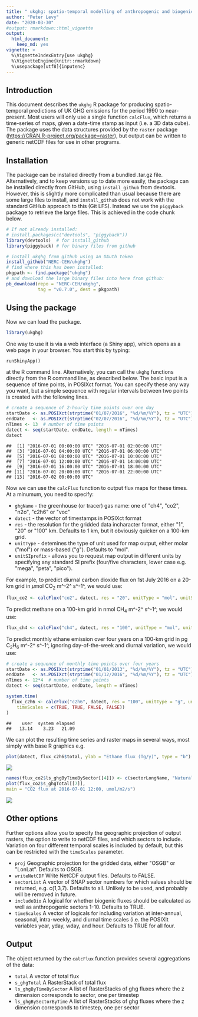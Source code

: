 ```yaml
---
title: " ukghg: spatio-temporal modelling of anthropogenic and biogenic fluxes of greenhouse gases in the UK"
author: "Peter Levy"
date: "2020-03-30"
#output: rmarkdown::html_vignette
output:
  html_document:
    keep_md: yes
vignette: >
  %\VignetteIndexEntry{use ukghg}
  %\VignetteEngine{knitr::rmarkdown}
  %\usepackage[utf8]{inputenc}
---
```




## Introduction 
This document describes the `ukghg` R package for producing spatio-temporal predictions of UK GHG emissions for the period 1990 to near-present.  Most users will only use a single function `calcFlux`, which returns a time-series of maps, given a date-time stamp as input (i.e. a 3D data cube).
The package uses the data structures provided by the `raster` package (https://CRAN.R-project.org/package=raster), but output can be written to generic netCDF files for use in other programs.

## Installation
The package can be installed directly from a bundled .tar.gz file.
Alternatively, and to keep versions up to date more easily, the package can be installed directly from GitHub, using `install_github` from devtools.
However, this is slightly more complicated than usual because there are some large files to install, and `install_github` does not work with the standard GitHub approach to this (Git LFS).
Instead we use the `piggyback` package to retrieve the large files.  This is achieved in the code chunk below.


```r
# If not already installed:
# install.packages(c("devtools", "piggyback"))
library(devtools)  # for install_github
library(piggyback) # for binary files from github

# install ukghg from github using an OAuth token
install_github("NERC-CEH/ukghg")
# find where this has been installed:
pkgpath <- find.package("ukghg")
# and download the large binary files into here from github:
pb_download(repo = "NERC-CEH/ukghg",
            tag = "v0.7.0", dest = pkgpath)
```

## Using the package
Now we can load the package.

```r
library(ukghg)
```

One way to use it is via a web interface (a Shiny app), which opens as a web page in your browser.  You start this by typing:

`runShinyApp()`

at the R command line. Alternatively, you can call the `ukghg` functions directly from the R command line, as described below. The basic input is a sequence of time points, in POSIXct format.  You can specify these any way you want, but a simple sequence with regular intervals between two points is created with the following lines.


```r
# create a sequence of 2-hourly time points over one day
startDate <- as.POSIXct(strptime("01/07/2016", "%d/%m/%Y"), tz = "UTC")
endDate   <- as.POSIXct(strptime("02/07/2016", "%d/%m/%Y"), tz = "UTC")
nTimes <- 13  # number of time points
datect <- seq(startDate, endDate, length = nTimes)
datect
```

```
##  [1] "2016-07-01 00:00:00 UTC" "2016-07-01 02:00:00 UTC"
##  [3] "2016-07-01 04:00:00 UTC" "2016-07-01 06:00:00 UTC"
##  [5] "2016-07-01 08:00:00 UTC" "2016-07-01 10:00:00 UTC"
##  [7] "2016-07-01 12:00:00 UTC" "2016-07-01 14:00:00 UTC"
##  [9] "2016-07-01 16:00:00 UTC" "2016-07-01 18:00:00 UTC"
## [11] "2016-07-01 20:00:00 UTC" "2016-07-01 22:00:00 UTC"
## [13] "2016-07-02 00:00:00 UTC"
```

Now we can use the `calcFlux` function to output flux maps for these times.  At a minumum, you need to specify:

* `ghgName` - the greenhouse (or tracer) gas name: one of "ch4", "co2", "n2o", "c2h6" or "voc"
* `datect` - the vector of timestamps in POSIXct format
* `res`  - the resolution for the gridded data incharacter format, either "1", "20" or "100" km.  Defaults to 1 km, but it obviously quicker on a 100-km grid.
* `unitType` - detemines the type of unit used for map output, either molar ("mol") or mass-based ("g"). Defaults to "mol".
* `unitSIprefix` - allows you to request map output in different units by specifying any standard SI prefix (four/five characters, lower case e.g. "mega", "peta", "pico").

For example, to predict diurnal carbon dioxide flux on 1st July 2016 on a 20-km grid in $\mu$mol CO$_2$ m^-2^ s^-1^, we would use:

```r
flux_co2 <- calcFlux("co2", datect, res = "20", unitType = "mol", unitSIprefix = "micro")
```

To predict methane on a 100-km grid in nmol CH$_4$ m^-2^ s^-1^, we would use:

```r
flux_ch4 <- calcFlux("ch4", datect, res = "100", unitType = "mol", unitSIprefix = "nano")
```

To predict monthly ethane emission over four years on a 100-km grid in pg C$_2$H$_6$ m^-2^ s^-1^, ignoring day-of-the-week and diurnal variation, we would use:

```r
# create a sequence of monthly time points over four years
startDate <- as.POSIXct(strptime("01/01/2013", "%d/%m/%Y"), tz = "UTC")
endDate   <- as.POSIXct(strptime("01/12/2016", "%d/%m/%Y"), tz = "UTC")
nTimes <- 12*4  # number of time points
datect <- seq(startDate, endDate, length = nTimes)

system.time(
  flux_c2h6 <- calcFlux("c2h6", datect, res = "100", unitType = "g", unitSIprefix = "pico",
    timeScales = c(TRUE, TRUE, FALSE, FALSE))
)
```

```
##    user  system elapsed 
##   13.14    3.23   21.09
```

We can plot the resulting time series and raster maps in several ways, most simply with base R graphics e.g.


```r
plot(datect, flux_c2h6$total, ylab = "Ethane flux (Tg/y)", type = "b")
```

![](use_ukghg_files/figure-html/unnamed-chunk-8-1.png)<!-- -->

```r
names(flux_co2$ls_ghgByTimeBySector[[4]]) <- c(sectorLongName, "Natural")
plot(flux_co2$s_ghgTotal[[7]], 
main = "CO2 flux at 2016-07-01 12:00, umol/m2/s")
```

![](use_ukghg_files/figure-html/unnamed-chunk-8-2.png)<!-- -->

## Other options
Further options allow you to specify the geographic projection of output rasters, the option to write to netCDF files, and which sectors to include.
Variation on four different temporal scales is included by default, but this can be restricted with the `timeScales` parameter.

* `proj` Geographic projection for the gridded data, either "OSGB" or "LonLat".  Defaults to OSGB.
* `writeNetCDF` Write NetCDF output files. Defaults to FALSE.
* `sectorList` A vector of SNAP sector numbers for which values should be returned, e.g. c(1,3,7). Defaults to all. Unlikely to be used, and probably will be removed in future.
* `includeBio` A logical for whether biogenic fluxes should be calculated as well as anthropogenic sectors 1-10. Defaults to TRUE.
* `timeScales` A vector of logicals for including variation at inter-annual, seasonal, intra-weekly, and diurnal time scales (i.e. the POSIXlt variables year, yday, wday, and hour. Defaults to TRUE for all four.

## Output
The object returned by the `calcFlux` function provides several aggregations of the data:

* `total` A vector of total flux
* `s_ghgTotal` A RasterStack of total flux
* `ls_ghgByTimeBySector` A list of RasterStacks of ghg fluxes where the z dimension corresponds to sector, one per timestep
* `ls_ghgBySectorByTime` A list of RasterStacks of ghg fluxes where the z dimension corresponds to timestep, one per sector


